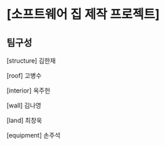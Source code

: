 # [소프트웨어 집 제작 프로젝트]

## 팀구성

[structure] 김한재

[roof] 고병수

[interior] 옥주헌

[wall] 김나영

[land] 최창욱

[equipment] 손주석
